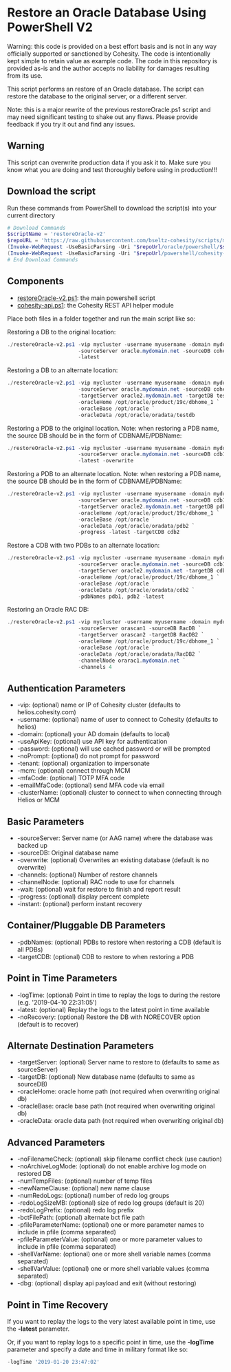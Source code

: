 # Restore an Oracle Database Using PowerShell V2

Warning: this code is provided on a best effort basis and is not in any way officially supported or sanctioned by Cohesity. The code is intentionally kept simple to retain value as example code. The code in this repository is provided as-is and the author accepts no liability for damages resulting from its use.

This script performs an restore of an Oracle database. The script can restore the database to the original server, or a different server.

Note: this is a major rewrite of the previous restoreOracle.ps1 script and may need significant testing to shake out any flaws. Please provide feedback if you try it out and find any issues.

## Warning

This script can overwrite production data if you ask it to. Make sure you know what you are doing and test thoroughly before using in production!!!

## Download the script

Run these commands from PowerShell to download the script(s) into your current directory

```powershell
# Download Commands
$scriptName = 'restoreOracle-v2'
$repoURL = 'https://raw.githubusercontent.com/bseltz-cohesity/scripts/master'
(Invoke-WebRequest -UseBasicParsing -Uri "$repoUrl/oracle/powershell/$scriptName/$scriptName.ps1").content | Out-File "$scriptName.ps1"; (Get-Content "$scriptName.ps1") | Set-Content "$scriptName.ps1"
(Invoke-WebRequest -UseBasicParsing -Uri "$repoUrl/powershell/cohesity-api/cohesity-api.ps1").content | Out-File cohesity-api.ps1; (Get-Content cohesity-api.ps1) | Set-Content cohesity-api.ps1
# End Download Commands
```

## Components

* [restoreOracle-v2.ps1](https://raw.githubusercontent.com/bseltz-cohesity/scripts/master/oracle/powershell/restoreOracle-v2/restoreOracle-v2.ps1): the main powershell script
* [cohesity-api.ps1](https://raw.githubusercontent.com/bseltz-cohesity/scripts/master/powershell/cohesity-api/cohesity-api.ps1): the Cohesity REST API helper module

Place both files in a folder together and run the main script like so:

Restoring a DB to the original location:

```powershell
./restoreOracle-v2.ps1 -vip mycluster -username myusername -domain mydomain.net `
                       -sourceServer oracle.mydomain.net -sourceDB cohesity `
                       -latest
```

Restoring a DB to an alternate location:

```powershell
./restoreOracle-v2.ps1 -vip mycluster -username myusername -domain mydomain.net `
                       -sourceServer oracle.mydomain.net -sourceDB cohesity `
                       -targetServer oracle2.mydomain.net -targetDB testdb `
                       -oracleHome /opt/oracle/product/19c/dbhome_1 `
                       -oracleBase /opt/oracle `
                       -oracleData /opt/oracle/oradata/testdb
```

Restoring a PDB to the original location. Note: when restoring a PDB name, the source DB should be in the form of CDBNAME/PDBName:

```powershell
./restoreOracle-v2.ps1 -vip mycluster -username myusername -domain mydomain.net `
                       -sourceServer oracle.mydomain.net -sourceDB cdb1/pdb1 `
                       -latest -overwrite
```

Restoring a PDB to an alternate location. Note: when restoring a PDB name, the source DB should be in the form of CDBNAME/PDBName:

```powershell
./restoreOracle-v2.ps1 -vip mycluster -username myusername -domain mydomain.net `
                       -sourceServer oracle.mydomain.net -sourceDB cdb1/pdb1 `
                       -targetServer oracle2.mydomain.net -targetDB pdb2 `
                       -oracleHome /opt/oracle/product/19c/dbhome_1 `
                       -oracleBase /opt/oracle `
                       -oracleData /opt/oracle/oradata/pdb2 `
                       -progress -latest -targetCDB cdb2
```

Restore a CDB with two PDBs to an alternate location:

```powershell
./restoreOracle-v2.ps1 -vip mycluster -username myusername -domain mydomain.net `
                       -sourceServer oracle.mydomain.net -sourceDB cdb1 `
                       -targetServer oracle2.mydomain.net -targetDB cdb2 `
                       -oracleHome /opt/oracle/product/19c/dbhome_1 `
                       -oracleBase /opt/oracle `
                       -oracleData /opt/oracle/oradata/cdb2 `
                       -pdbNames pdb1, pdb2 -latest
```

Restoring an Oracle RAC DB:

```powershell
./restoreOracle-v2.ps1 -vip mycluster -username myusername -domain mydomain.net `
                       -sourceServer orascan1 -sourceDB RacDB `
                       -targetServer orascan2 -targetDB RacDB2 `
                       -oracleHome /opt/oracle/product/19c/dbhome_1 `
                       -oracleBase /opt/oracle `
                       -oracleData /opt/oracle/oradata/RacDB2 `
                       -channelNode orarac1.mydomain.net `
                       -channels 4
```

## Authentication Parameters

* -vip: (optional) name or IP of Cohesity cluster (defaults to helios.cohesity.com)
* -username: (optional) name of user to connect to Cohesity (defaults to helios)
* -domain: (optional) your AD domain (defaults to local)
* -useApiKey: (optional) use API key for authentication
* -password: (optional) will use cached password or will be prompted
* -noPrompt: (optional) do not prompt for password
* -tenant: (optional) organization to impersonate
* -mcm: (optional) connect through MCM
* -mfaCode: (optional) TOTP MFA code
* -emailMfaCode: (optional) send MFA code via email
* -clusterName: (optional) cluster to connect to when connecting through Helios or MCM

## Basic Parameters

* -sourceServer: Server name (or AAG name) where the database was backed up
* -sourceDB: Original database name
* -overwrite: (optional) Overwrites an existing database (default is no overwrite)
* -channels: (optional) Number of restore channels
* -channelNode: (optional) RAC node to use for channels
* -wait: (optional) wait for restore to finish and report result
* -progress: (optional) display percent complete
* -instant: (optional) perform instant recovery

## Container/Pluggable DB Parameters

* -pdbNames: (optional) PDBs to restore when restoring a CDB (default is all PDBs)
* -targetCDB: (optional) CDB to restore to when restoring a PDB

## Point in Time Parameters

* -logTime: (optional) Point in time to replay the logs to during the restore (e.g. '2019-04-10 22:31:05')
* -latest: (optional) Replay the logs to the latest point in time available
* -noRecovery: (optional) Restore the DB with NORECOVER option (default is to recover)

## Alternate Destination Parameters

* -targetServer: (optional) Server name to restore to (defaults to same as sourceServer)
* -targetDB: (optional) New database name (defaults to same as sourceDB)
* -oracleHome: oracle home path (not required when overwriting original db)
* -oracleBase: oracle base path (not required when overwriting original db)
* -oracleData: oracle data path (not required when overwriting original db)

## Advanced Parameters

* -noFilenameCheck: (optional) skip filename conflict check (use caution)
* -noArchiveLogMode: (optional) do not enable archive log mode on restored DB
* -numTempFiles: (optional) number of temp files
* -newNameClause: (optional) new name clause
* -numRedoLogs: (optional) number of redo log groups
* -redoLogSizeMB: (optional) size of redo log groups (default is 20)
* -redoLogPrefix: (optional) redo log prefix
* -bctFilePath: (optional) alternate bct file path
* -pfileParameterName: (optional) one or more parameter names to include in pfile (comma separated)
* -pfileParameterValue: (optional) one or more parameter values to include in pfile (comma separated)
* -shellVarName: (optional) one or more shell variable names (comma separated)
* -shellVarValue: (optional) one or more shell variable values (comma separated)
* -dbg: (optional) display api payload and exit (without restoring)

## Point in Time Recovery

If you want to replay the logs to the very latest available point in time, use the **-latest** parameter.

Or, if you want to replay logs to a specific point in time, use the **-logTime** parameter and specify a date and time in military format like so:

```powershell
-logTime '2019-01-20 23:47:02'
```
